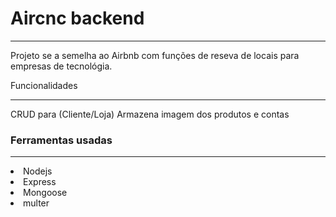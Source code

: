 <h1>Aircnc backend</h1>
<hr>
Projeto se a semelha ao Airbnb com funções de reseva de locais para empresas de tecnológia.

Funcionalidades
<hr>
CRUD para (Cliente/Loja)
Armazena imagem dos produtos e contas

<h3>Ferramentas usadas</h3>
<hr>
<li>Nodejs</li>
<li>Express</li>
<li>Mongoose</li>
<li>multer</li>
